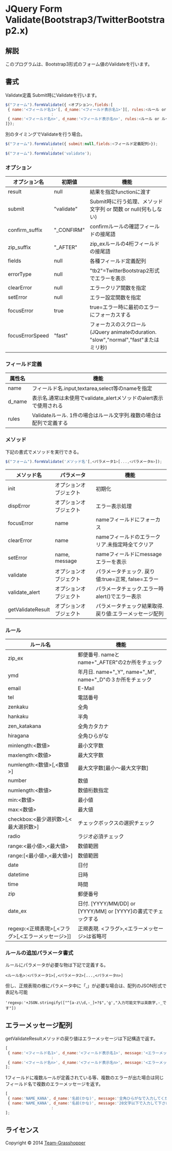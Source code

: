 # JQuery Form Validate(Bootstrap3/TwitterBootstrap2.x)

## 解説
このプログラムは、Bootstrap3形式のフォーム値のValidateを行います。

## 書式

Validate定義
Submit時にValidateを行います。

````javascript
$("フォーム").formValidate({ <オプション>,fields:[
 { name:'<フィールド名1>'[, d_name:'<フィールド表示名1>'][, rules:<ルール or ルール配列>]},
                    :
 { name:'<フィールド名n>', d_name:'<フィールド表示名n>', rules:<ルール or ルール配列>},
]});
````

別のタイミングでValidateを行う場合。

````javascript
$("フォーム").formValidate({ submit:null,fields:<フィールド定義配列>});
                    :
$("フォーム").formValidate('validate');
````

### オプション

オプション名 | 初期値 | 機能
--- | --- | ---
result| null|結果を指定functionに渡す
submit |"validate" | Submit時に行う処理、メソッド文字列 or 関数 or null(何もしない)
confirm_suffix|"\_CONFIRM" | confirmルールの確認フィールドの接尾語
zip_suffix | "\_AFTER" |zip_exルールの4桁フィールドの接尾語
fields | null |各種フィールド定義配列
errorType| null | "tb2"=TwitterBootstrap2形式でエラーを表示
clearError | null | エラークリア関数を指定
setError| null | エラー設定関数を指定
focusError | true | true=エラー時に最初のエラーにフォーカスする
focusErrorSpeed | "fast" | フォーカスのスクロール(JQuery animateのduration. "slow","normal","fast"またはミリ秒)

### フィールド定義

属性名 | 機能
--- | ---
name | フィールド名.input,textarea,select等のnameを指定
d_name | 表示名.通常は未使用でvalidate_alertメソッドのalert表示で使用される
rules | Validateルール. 1件の場合はルール文字列.複数の場合は配列で定義する

### メソッド

下記の書式でメソッドを実行できる。

````javascript
$("フォーム").formValidate('メソッド名'[,<パラメータ1>[...,<パラメータn>]);
````

メソッド名 |パラメータ| 機能
--- | --- | ---
init |オプションオブジェクト| 初期化
dispError|オプションオブジェクト| エラー表示処理
focusError|name| nameフィールドにフォーカス
clearError|name| nameフィールドのエラークリア.未指定時全てクリア
setError|name, message| nameフィールドにmessageエラーを表示
validate|オプションオブジェクト| パラメータチェック. 戻り値:true=正常, false=エラー
validate_alert|オプションオブジェクト| パラメータチェック.エラー時alert()でエラー表示
getValidateResult|オプションオブジェクト|パラメータチェック結果取得. 戻り値:エラーメッセージ配列

### ルール

ルール名 | 機能
---|---
zip_ex | 郵便番号.  nameとname+"\_AFTER"の2か所をチェック
ymd | 年月日.  name+"\_Y", name+"\_M", name+"\_D"の３か所をチェック
email | E-Mail
tel | 電話番号
zenkaku | 全角
hankaku | 半角
zen_katakana | 全角カタカナ
hiragana | 全角ひらがな
minlength:<数値> | 最小文字数
maxlength:<数値> | 最大文字数
numlength:<数値>[,<数値>] | 最大文字数[最小～最大文字数]
number | 数値
numlength:<数値> | 数値桁数指定
min:<数値> | 最小値
max:<数値> | 最大値
checkbox:<最少選択数>[,<最大選択数>]| チェックボックスの選択チェック
radio| ラジオ必須チェック
range:<最小値>,<最大値> | 数値範囲
range:[<最小値>,<最大値>] | 数値範囲
date | 日付
datetime | 日時
time | 時間
zip | 郵便番号
date_ex | 日付.  [YYYY/MM/DD] or [YYYY/MM] or [YYYY]の書式でチェックする
regexp:<正規表現>[,<フラグ>[,<エラーメッセージ>]] | 正規表現.  <フラグ>,<エラーメッセージ>は省略可

### ルールの追加パラメータ書式

ルールにパラメータが必要な物は下記で定義する。

````
<ルール名>:<パラメータ1>[,<パラメータ2>[...,<パラメータn>]
````

但し、正規表現の様にパラメータ中に「,」が必要な場合は、配列のJSON形式で表記も可能

````
'regexp:'+JSON.stringify(["^[a-z\\d,-_]+?$",'g',"入力可能文字は英数字,-_です"])
````

## エラーメッセージ配列

getValidateResultメソッドの戻り値はエラーメッセージは下記構造で返す。

````javascript
[
 { name:'<フィールド名1>', d_name:'<フィールド表示名1>', message:'<エラーメッセージ>'},
                    :
 { name:'<フィールド名n>', d_name:'<フィールド表示名n>', message:'<エラーメッセージ>'},
];
````
1フィールドに複数ルールが定義されている等、複数のエラーが出た場合は同じフィールド名で複数のエラーメッセージを返す。

````javascript
[
 { name:'NAME_KANA', d_name:'名前(かな)', message:'全角ひらがなで入力してください.'},
 { name:'NAME_KANA', d_name:'名前(かな)', message:'20文字以下で入力して下さい.'},
                    :
];
````


## ライセンス

Copyright &copy; 2014 [Team-Grasshopper](http://team-grasshopper.info/)
